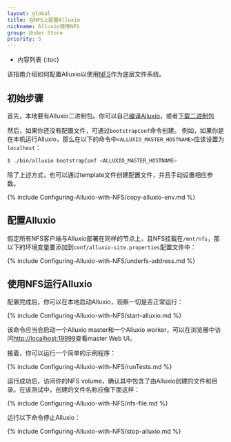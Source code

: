 ```yaml
---
layout: global
title: 在NFS上配置Alluxio
nickname: Alluxio使用NFS
group: Under Store
priority: 5
---
```


* 内容列表
{:toc}

该指南介绍如何配置Alluxio以使用[NFS](http://nfs.sourceforge.net)作为底层文件系统。

## 初始步骤

首先，本地要有Alluxio二进制包。你可以自己[编译Alluxio](Building-Alluxio-Master-Branch.html)，或者[下载二进制包](Running-Alluxio-Locally.html)

然后，如果你还没有配置文件，可通过`bootstrapConf`命令创建。
例如，如果你是在本机运行Alluxio，那么在以下的命令中`<ALLUXIO_MASTER_HOSTNAME>`应该设置为`localhost`：

```bash
$ ./bin/alluxio bootstrapConf <ALLUXIO_MASTER_HOSTNAME>
```

除了上述方式，也可以通过template文件创建配置文件，并且手动设置相应参数。

{% include Configuring-Alluxio-with-NFS/copy-alluxio-env.md %}

## 配置Alluxio

假定所有NFS客户端与Alluxio部署在同样的节点上，且NFS挂载在`/mnt/nfs`，那以下的环境变量要添加到`conf/alluxio-site.properties`配置文件中：

{% include Configuring-Alluxio-with-NFS/underfs-address.md %}

## 使用NFS运行Alluxio

配置完成后，你可以在本地启动Alluxio，观察一切是否正常运行：

{% include Configuring-Alluxio-with-NFS/start-alluxio.md %}

该命令应当会启动一个Alluxio master和一个Alluxio worker，可以在浏览器中访问[http://localhost:19999](http://localhost:19999)查看master Web UI。

接着，你可以运行一个简单的示例程序：

{% include Configuring-Alluxio-with-NFS/runTests.md %}

运行成功后，访问你的NFS volume，确认其中包含了由Alluxio创建的文件和目录。在该测试中，创建的文件名称应像下面这样：

{% include Configuring-Alluxio-with-NFS/nfs-file.md %}

运行以下命令停止Alluxio：

{% include Configuring-Alluxio-with-NFS/stop-alluxio.md %}
